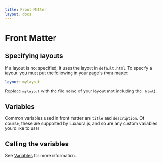 ```yaml
---
title: Front Matter
layout: docs
---
```


# Front Matter

## Specifying layouts

If a layout is not specified, it uses the layout in `default.html`. To specify a layout, you must put the following in your page's front matter:
````yaml
layout: mylayout
````
Replace `mylayout` with the file name of your layout (not including the `.html`).

## Variables

Common variables used in front matter are `title` and `description`. Of course, these are supported by Luxaura.js, and so are any custom variables you'd like to use!

## Calling the variables

See [Variables](/docs/variables) for more information.


